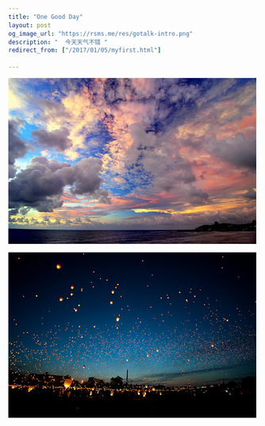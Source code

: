 ```yaml
---
title: "One Good Day"
layout: post
og_image_url: "https://rsms.me/res/gotalk-intro.png"
description: "  今天天气不错 "
redirect_from: ["/2017/01/05/myfirst.html"]

---
```


![](/res/jun/17010501.jpg)



![](/res/jun/17010502.jpg)

